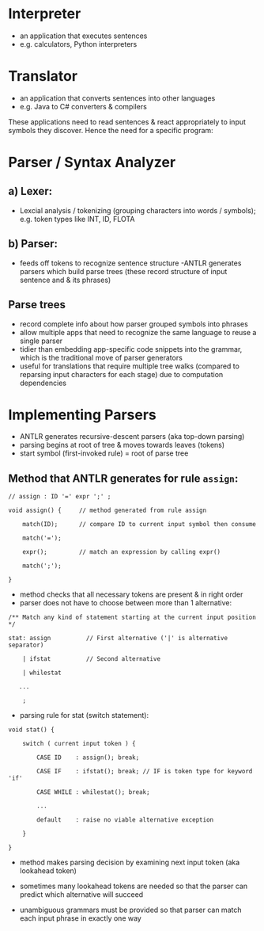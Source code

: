 # Interpreter
- an application that executes sentences 
- e.g. calculators, Python interpreters


# Translator
- an application that converts sentences into other languages 
- e.g. Java to C# converters & compilers

These applications need to read sentences & react appropriately to input symbols they discover. Hence the need for a specific program:

# Parser / Syntax Analyzer
## a) Lexer: 
- Lexcial analysis / tokenizing (grouping characters into words / symbols); e.g. token types like INT, ID, FLOTA
## b) Parser: 
- feeds off tokens to recognize sentence structure 
-ANTLR generates parsers which build parse trees (these record structure of input sentence and & its phrases)

## Parse trees
- record complete info about how parser grouped symbols into phrases
- allow multiple apps that need to recognize the same language to reuse a single parser 
- tidier than embedding app-specific code snippets into the grammar, which is the traditional move of parser generators
- useful for translations that require multiple tree walks (compared to reparsing input characters for each stage) due to computation dependencies 


# Implementing Parsers
- ANTLR generates recursive-descent parsers (aka top-down parsing)
- parsing begins at root of tree & moves towards leaves (tokens)
- start symbol (first-invoked rule) = root of parse tree

## Method that ANTLR generates for rule `assign`:
```
// assign : ID '=' expr ';' ;​
​ 	
​void​ assign() {     ​// method generated from rule assign​
​ 	
    match(ID);      ​// compare ID to current input symbol then consume​
​ 	
    match(​'='​);
​ 	
    expr();         ​// match an expression by calling expr()​
​ 	
    match(​';'​);
​ 	
}
```
- method checks that all necessary tokens are present & in right order
- parser does not have to choose between more than 1 alternative:
```
/** Match any kind of statement starting at the current input position */​
​ 	
stat: assign          ​// First alternative ('|' is alternative separator)​
​ 	
    | ifstat          ​// Second alternative​
​ 	
    | whilestat
​ 	
   ...
​ 	
    ;
```
- parsing rule for stat (switch statement):

```
​void​ stat() {
​ 	
    ​switch​ ( current input token ) {
​ 	
        CASE ID    : assign(); ​break​;
​ 	
        CASE IF    : ifstat(); ​break​; ​// IF is token type for keyword 'if'​
​ 	
        CASE WHILE : whilestat(); ​break​;
​ 	
        ...
​ 	
        default    : raise no viable alternative exception
​ 	
    }
​ 	
}
```
- method makes parsing decision by examining next input token (aka lookahead token)
- sometimes many lookahead tokens are needed so that the parser can predict which alternative will succeed

- unambiguous grammars must be provided so that parser can match each input phrase in exactly one way
